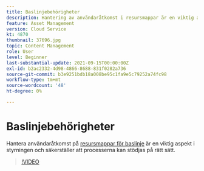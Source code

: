```yaml
---
title: Baslinjebehörigheter
description: Hantering av användaråtkomst i resursmappar är en viktig aspekt när det gäller styrning och säkerställer att processerna stöds på rätt sätt.
feature: Asset Management
version: Cloud Service
kt: 4870
thumbnail: 37696.jpg
topic: Content Management
role: User
level: Beginner
last-substantial-update: 2021-09-15T00:00:00Z
exl-id: b2ac2332-4d98-4866-8688-831f0282a736
source-git-commit: b3e9251bdb18a008be95c1fa9e5c79252a74fc98
workflow-type: tm+mt
source-wordcount: '48'
ht-degree: 0%

---
```


# Baslinjebehörigheter

Hantera användaråtkomst på [resursmappar för baslinje](./baseline-folders.md) är en viktig aspekt i styrningen och säkerställer att processerna kan stödjas på rätt sätt.

>[!VIDEO](https://video.tv.adobe.com/v/37696?quality=12&learn=on)
